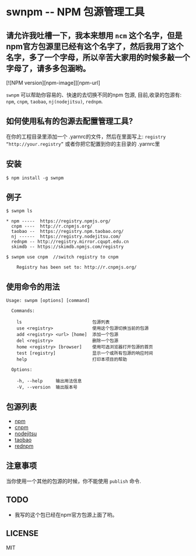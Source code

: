 # swnpm -- NPM 包源管理工具

## 请允许我吐槽一下，我本来想用 `ncm` 这个名字，但是npm官方包源里已经有这个名字了，然后我用了这个名字，多了一个字母，所以辛苦大家用的时候多敲一个字母了，请多多包涵哟。

[![NPM version][npm-image]][npm-url]

`swnpm` 可以帮助你容易的、快速的去切换不同的npm 包源,
目前,收录的包源有: `npm`, `cnpm`, `taobao`, `nj(nodejitsu)`, `rednpm`.

## 如何使用私有的包源去配置管理工具?
在你的工程目录里添加一个 .yarnrc的文件，然后在里面写上:
`registry “http://your.registry”`
或者你把它配置到你的主目录的 .yarnrc里


## 安装

```
$ npm install -g swnpm
```

## 例子
```
$ swnpm ls

* npm -----  https://registry.npmjs.org/
  cnpm ----  http://r.cnpmjs.org/
  taobao --  https://registry.npm.taobao.org/
  nj ------  https://registry.nodejitsu.com/
  rednpm -- http://registry.mirror.cqupt.edu.cn
  skimdb -- https://skimdb.npmjs.com/registry

```

```
$ swnpm use cnpm  //switch registry to cnpm

    Registry has been set to: http://r.cnpmjs.org/

```

## 使用命令的用法

```
Usage: swnpm [options] [command]

  Commands:

    ls                           包源列表
    use <registry>               使用这个包源切换当前的包源
    add <registry> <url> [home]  添加一个包源
    del <registry>               删除一个包源
    home <registry> [browser]    使用可选浏览器打开包源的首页
    test [registry]              显示一个或所有包源的响应时间
    help                         打印本项目的帮助

  Options:

    -h, --help     输出用法信息
    -V, --version  输出版本号
```

## 包源列表

* [npm](https://www.npmjs.org)
* [cnpm](http://cnpmjs.org)
* [nodejitsu](https://www.nodejitsu.com)
* [taobao](http://npm.taobao.org/)
* [rednpm](http://npm.mirror.cqupt.edu.cn)


## 注意事项

当你使用一个其他的包源的时候，你不能使用 `publish` 命令.

## TODO

* 我写的这个包已经在npm官方包源上面了哟。

## LICENSE
MIT
